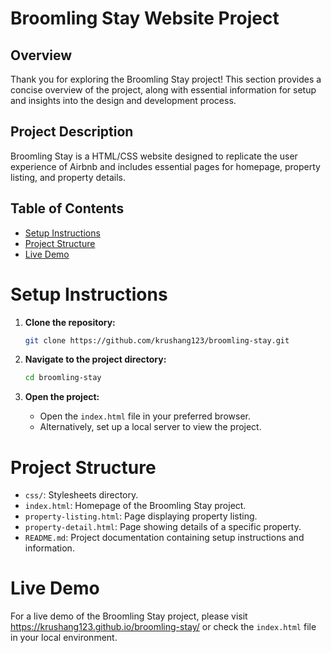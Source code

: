 # Broomling Stay Website Project

## Overview

Thank you for exploring the Broomling Stay project! This section provides a concise overview of the project, along with essential information for setup and insights into the design and development process.

## Project Description

Broomling Stay is a HTML/CSS website designed to replicate the user experience of Airbnb and includes essential pages for homepage, property listing, and property details.

## Table of Contents

- [Setup Instructions](#setup-instructions)
- [Project Structure](#project-structure)
- [Live Demo](#live-demo)

# Setup Instructions

1. **Clone the repository:**

   ```bash
   git clone https://github.com/krushang123/broomling-stay.git
   ```

2. **Navigate to the project directory:**

   ```bash
   cd broomling-stay
   ```

3. **Open the project:**

   - Open the `index.html` file in your preferred browser.
   - Alternatively, set up a local server to view the project.

# Project Structure

- `css/`: Stylesheets directory.
- `index.html`: Homepage of the Broomling Stay project.
- `property-listing.html`: Page displaying property listing.
- `property-detail.html`: Page showing details of a specific property.
- `README.md`: Project documentation containing setup instructions and information.

# Live Demo

For a live demo of the Broomling Stay project, please visit https://krushang123.github.io/broomling-stay/ or check the `index.html` file in your local environment.
